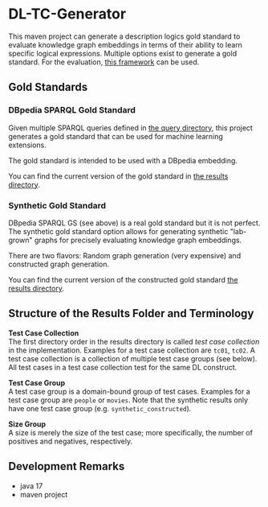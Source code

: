 # DL-TC-Generator

This maven project can generate a description logics gold standard to evaluate
knowledge graph embeddings in terms of their ability to learn specific
logical expressions.
Multiple options exist to generate a gold standard.
For the evaluation, [this framework](https://github.com/janothan/dl-evaluation-framework) can be used.

## Gold Standards

### DBpedia SPARQL Gold Standard
Given multiple SPARQL queries defined in [the query directory](/src/main/resources/queries), this project
generates a gold standard that can be used for machine learning extensions.

The gold standard is intended to be used with a DBpedia embedding.

You can find the current version of the gold standard 
in [the results directory](/results/dbpedia). 

### Synthetic Gold Standard
DBpedia SPARQL GS (see above) is a real gold standard but it is not perfect. The synthetic gold
standard option allows for generating synthetic "lab-grown" graphs for precisely
evaluating knowledge graph embeddings.

There are two flavors: Random graph generation (very expensive) and constructed
graph generation.

You can find the current version of the constructed gold standard 
[the results directory](/results/synthetic_constructed).


## Structure of the Results Folder and Terminology

**Test Case Collection**<br/>
The first directory order in the results directory is called *test case collection*
in the implementation. Examples for a test case collection are `tc01`, `tc02`.
A test case collection is a collection of multiple test case groups (see below).
All test cases in a test case collection test for the same DL construct.

**Test Case Group**<br/>
A test case group is a domain-bound group of test cases. Examples for a test case
group are `people` or `movies`. Note that the synthetic results only have
one test case group (e.g. `synthetic_constructed`).

**Size Group**<br/>
A size is merely the size of the test case; more specifically, the number of positives
and negatives, respectively.


## Development Remarks
- java 17
- maven project

